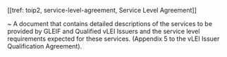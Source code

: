 [[tref: toip2, service-level-agreement, Service Level Agreement]] 

~ A document that contains detailed descriptions of the services to be provided by GLEIF and Qualified vLEI Issuers and the service level requirements expected for these services. (Appendix 5 to the vLEI Issuer Qualification Agreement).
